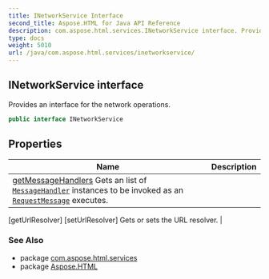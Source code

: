 ```yaml
---
title: INetworkService Interface
second_title: Aspose.HTML for Java API Reference
description: com.aspose.html.services.INetworkService interface. Provides an interface for the network operations
type: docs
weight: 5010
url: /java/com.aspose.html.services/inetworkservice/
---
```

## INetworkService interface

Provides an interface for the network operations.

```java
public interface INetworkService
```

## Properties

| Name | Description |
| --- | --- |
| [getMessageHandlers](../../com.aspose.html.services/inetworkservice/messagehandlers/) Gets an list of [`MessageHandler`](../../com.aspose.html.net/messagehandler/) instances to be invoked as an [`RequestMessage`](../../com.aspose.html.net/requestmessage/) executes. |
[getUrlResolver]
[setUrlResolver] Gets or sets the URL resolver. |

### See Also

* package [com.aspose.html.services](../../com.aspose.html.services/)
* package [Aspose.HTML](../../)
